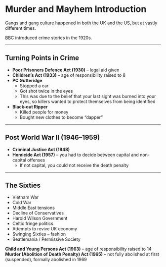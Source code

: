 # Murder and Mayhem Introduction

Gangs and gang culture happened in both the UK and the US, but at vastly different times.  

BBC introduced crime stories in the 1920s.

---

## Turning Points in Crime

- **Poor Prisoners Defence Act (1930)** – legal aid given  
- **Children’s Act (1933)** – age of responsibility raised to 8  
- **PC Gutteridge**  
  - Stopped a car  
  - Got shot twice in the eyes  
  - This was due to the belief that your last sight was burned into your eyes, so killers wanted to protect themselves from being identified  
- **Black-out Ripper**  
  - Killed people for money  
  - Bought new clothes to become “dapper”  

---

## Post World War II (1946–1959)

- **Criminal Justice Act (1948)**  
- **Homicide Act (1957)** – you had to decide between capital and non-capital offenses  
  - If not capital, you could not receive the death penalty  

---

## The Sixties

- Vietnam War  
- Cold War  
- Middle East tensions  
- Decline of Conservatives  
- Harold Wilson Government  
- Celtic fringe politics  
- Attempts to revive UK economy  
- Swinging Sixties – fashion  
- Beatlemania / Permissive Society  

**Child and Young Persons Act (1963)** – age of responsibility raised to 14  
**Murder (Abolition of Death Penalty) Act (1965)** – not fully abolished at first (suspended), formally abolished in 1969  


